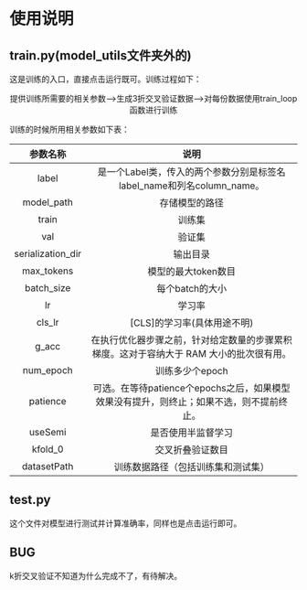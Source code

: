 # 使用说明

## train.py(model_utils文件夹外的)

这是训练的入口，直接点击运行既可。训练过程如下：

<div align="center">提供训练所需要的相关参数-->生成3折交叉验证数据-->对每份数据使用train_loop函数进行训练</div>

训练的时候所用相关参数如下表：

|     参数名称      |                             说明                             |
| :---------------: | :----------------------------------------------------------: |
|       label       | 是一个Label类，传入的两个参数分别是标签名label_name和列名column_name。 |
|    model_path     |                        存储模型的路径                        |
|       train       |                            训练集                            |
|        val        |                            验证集                            |
| serialization_dir |                           输出目录                           |
|    max_tokens     |                     模型的最大token数目                      |
|    batch_size     |                       每个batch的大小                        |
|        lr         |                            学习率                            |
|      cls_lr       |                 [CLS]的学习率(具体用途不明)                  |
|       g_acc       | 在执行优化器步骤之前，针对给定数量的步骤累积梯度。这对于容纳大于 RAM 大小的批次很有用。 |
|     num_epoch     |                       训练多少个epoch                        |
|     patience      | 可选。在等待patience个epochs之后，如果模型效果没有提升，则终止；如果不选，则不提前终止。 |
|      useSemi      |                      是否使用半监督学习                      |
|      kfold_0      |                       交叉折叠验证数目                       |
|    datasetPath    |              训练数据路径（包括训练集和测试集）              |

## test.py

这个文件对模型进行测试并计算准确率，同样也是点击运行即可。

## BUG

k折交叉验证不知道为什么完成不了，有待解决。

